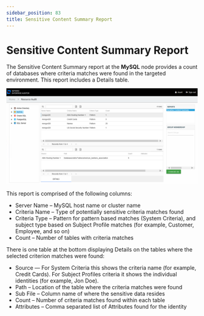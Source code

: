 ```yaml
---
sidebar_position: 83
title: Sensitive Content Summary Report
---
```


# Sensitive Content Summary Report

The Sensitive Content Summary report at the **MySQL** node provides a count of databases where criteria matches were found in the targeted environment. This report includes a Details table.

![Sensitive Content Summary report at the MySQL node](../../../../../../../static/Content/Resources/Images/Access/InformationCenter/ResourceAudit/MySQL/SensitiveContentSummary.png "Sensitive Content Summary report at the MySQL node")

This report is comprised of the following columns:

* Server Name – MySQL host name or cluster name
* Criteria Name – Type of potentially sensitive criteria matches found
* Criteria Type – Pattern for pattern based matches (System Criteria), and subject type based on Subject Profile matches (for example, Customer, Employee, and so on)
* Count – Number of tables with criteria matches

There is one table at the bottom displaying Details on the tables where the selected criterion matches were found:

* Source — For System Criteria this shows the criteria name (for example, Credit Cards). For Subject Profiles criteria it shows the individual identities (for example, Jon Doe).
* Path – Location of the table where the criteria matches were found
* Sub File – Column name of where the sensitive data resides
* Count – Number of criteria matches found within each table
* Attributes – Comma separated list of Attributes found for the identity